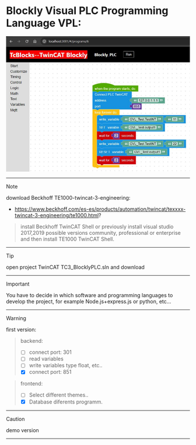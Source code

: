 # Blockly Visual PLC Programming Language VPL:

![](./assets/VisualPLC.JPG)

***
> [!NOTE]
> download Beckhoff TE1000-twincat-3-engineering:
> - https://www.beckhoff.com/es-es/products/automation/twincat/texxxx-twincat-3-engineering/te1000.html?

> install Beckhoff TwinCAT Shell or previously install visual studio 2017,2019 possible versions community, professional or enterprise and then install TE1000 TwinCAT Shell.
***
> [!TIP]
> open project TwinCAT TC3_BlocklyPLC.sln and download
***
> [!IMPORTANT]  
> You have to decide in which software and programming languages ​​to develop the project, for example Node.js+express.js or python, etc...
***
> [!WARNING]  
> first version:

> backend:
> - [ ] connect port: 301
> - [ ] read variables
> - [ ] write variables type float, etc..
> - [x] connect port: 851

> frontend:
> - [ ] Select different themes..
> - [x] Database diferents programm.
***
> [!CAUTION]
> demo version
***
